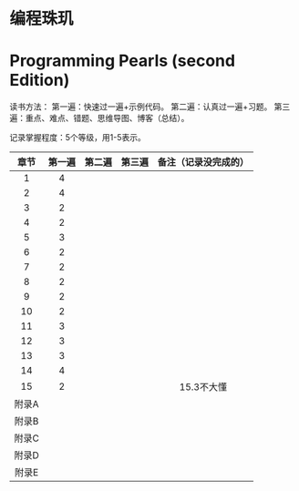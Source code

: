 
# 编程珠玑
# Programming Pearls (second Edition)


读书方法：
第一遍：快速过一遍+示例代码。
第二遍：认真过一遍+习题。
第三遍：重点、难点、错题、思维导图、博客（总结）。

记录掌握程度：5个等级，用1-5表示。


|  章节  | 第一遍  | 第二遍  | 第三遍  | 备注（记录没完成的） |
| :--: | :--: | :--: | :--: | :--------: |
|  1   |  4   |      |      |            |
|  2   |  4   |      |      |            |
|  3   |  2   |      |      |            |
|  4   |  2   |      |      |            |
|  5   |  3   |      |      |            |
|  6   |  2   |      |      |            |
|  7   |  2   |      |      |            |
|  8   |  2   |      |      |            |
|  9   |  2   |      |      |            |
|  10  |  2   |      |      |            |
|  11  |  3   |      |      |            |
|  12  |  3   |      |      |            |
|  13  |  3   |      |      |            |
|  14  |  4   |      |      |            |
|  15  |  2   |      |      |  15.3不大懂   |
| 附录A  |      |      |      |            |
| 附录B  |      |      |      |            |
| 附录C  |      |      |      |            |
| 附录D  |      |      |      |            |
| 附录E  |      |      |      |            |
